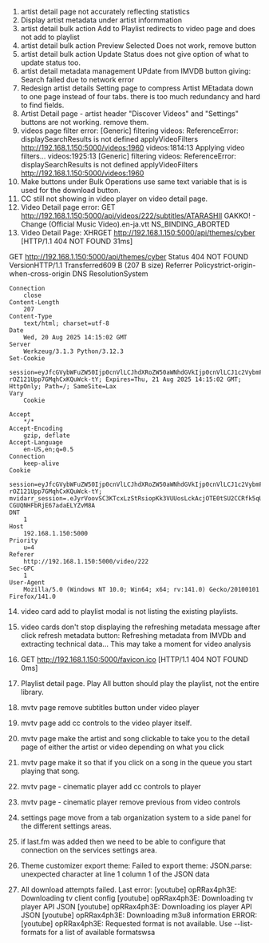 1. artist detail page not accurately reflecting statistics
2. Display artist metadata under artist informmation
3. artist detail bulk action Add to Playlist redirects to video page and does not add to playlist
4. artist detail bulk action Preview Selected Does not work, remove button
5. artist detail bulk action Update Status does not give option of what to update status too.
6. artist detail metadata management UPdate from IMVDB button giving: Search failed due to network error
7. Redesign artist details Setting page to compress Artist MEtadata down to one page instead of four tabs. there is too much redundancy and hard to find fields.
8. Artist Detail page - artist header "Discover Videos" and "Settings" buttons are not working. remove them.
9. videos page filter error: [Generic] filtering videos: ReferenceError: displaySearchResults is not defined
    applyVideoFilters http://192.168.1.150:5000/videos:1960
videos:1814:13
Applying video filters... videos:1925:13
[Generic] filtering videos: ReferenceError: displaySearchResults is not defined
    applyVideoFilters http://192.168.1.150:5000/videos:1960
10. Make buttons under Bulk Operations use same text variable that is is used for the download button.
11. CC still not showing in video player on video detail page.
12. Video Detail page error: GET
http://192.168.1.150:5000/api/videos/222/subtitles/ATARASHII GAKKO! - Change (Official Music Video).en-ja.vtt
NS_BINDING_ABORTED
13. Video Detail Page: XHRGET
http://192.168.1.150:5000/api/themes/cyber
[HTTP/1.1 404 NOT FOUND 31ms]

	
GET
	http://192.168.1.150:5000/api/themes/cyber
Status
404
NOT FOUND
VersionHTTP/1.1
Transferred609 B (207 B size)
Referrer Policystrict-origin-when-cross-origin
DNS ResolutionSystem

    	
    Connection
    	close
    Content-Length
    	207
    Content-Type
    	text/html; charset=utf-8
    Date
    	Wed, 20 Aug 2025 14:15:02 GMT
    Server
    	Werkzeug/3.1.3 Python/3.12.3
    Set-Cookie
    	session=eyJfcGVybWFuZW50Ijp0cnVlLCJhdXRoZW50aWNhdGVkIjp0cnVlLCJ1c2VybmFtZSI6ImFkbWluIn0.aKXYZg.r-rOZ121Upp7GMqhCxKQuWck-tY; Expires=Thu, 21 Aug 2025 14:15:02 GMT; HttpOnly; Path=/; SameSite=Lax
    Vary
    	Cookie
    	
    Accept
    	*/*
    Accept-Encoding
    	gzip, deflate
    Accept-Language
    	en-US,en;q=0.5
    Connection
    	keep-alive
    Cookie
    	session=eyJfcGVybWFuZW50Ijp0cnVlLCJhdXRoZW50aWNhdGVkIjp0cnVlLCJ1c2VybmFtZSI6ImFkbWluIn0.aKXYZg.r-rOZ121Upp7GMqhCxKQuWck-tY; mvidarr_session=.eJyrVoovSC3KTcxLzStRsiopKk3VUUosLckAcjOTE0tSU2CCRfk5qUpWSokpuZl5SjpKpcWpRXmJuQihWgDukBot.aKTzfA.7Z-CGUQNHFbRjE67adaELYZvM8A
    DNT
    	1
    Host
    	192.168.1.150:5000
    Priority
    	u=4
    Referer
    	http://192.168.1.150:5000/video/222
    Sec-GPC
    	1
    User-Agent
    	Mozilla/5.0 (Windows NT 10.0; Win64; x64; rv:141.0) Gecko/20100101 Firefox/141.0
14. video card add to playlist modal is not listing the existing playlists.
15. video cards don't stop displaying the refreshing metadata message after click refresh metadata button: 	Refreshing metadata from IMVDb and extracting technical data...
This may take a moment for video analysis
16. GET
http://192.168.1.150:5000/favicon.ico
[HTTP/1.1 404 NOT FOUND 0ms]

17. Playlist detail page. Play All button should play the playlist, not the entire library.
18. mvtv page remove subtitles button under video player
19. mvtv page add cc controls to the video player itself.
20. mvtv page make the artist and song clickable to take you to the detail page of either the artist or video depending on what you click
21. mvtv page make it so that if you click on a song in the queue you start playing that song.
22. mvtv page - cinematic player add cc controls to player
23. mvtv page - cinematic player remove previous from video controls
24. settings page move from a tab organization system to a side panel for the different settings areas.
25. if last.fm was added then we need to be able to configure that connection on the services settings area.
26. Theme customizer export theme: Failed to export theme: JSON.parse: unexpected character at line 1 column 1 of the JSON data
27. All download attempts failed. Last error: [youtube] opRRax4ph3E: Downloading tv client config [youtube] opRRax4ph3E: Downloading tv player API JSON [youtube] opRRax4ph3E: Downloading ios player API JSON [youtube] opRRax4ph3E: Downloading m3u8 information ERROR: [youtube] opRRax4ph3E: Requested format is not available. Use --list-formats for a list of available formatswsa
